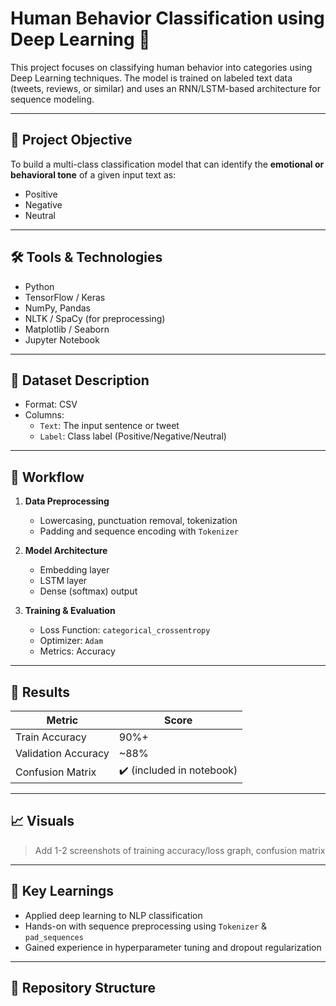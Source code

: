 # Human Behavior Classification using Deep Learning 🧠

This project focuses on classifying human behavior into categories using Deep Learning techniques. The model is trained on labeled text data (tweets, reviews, or similar) and uses an RNN/LSTM-based architecture for sequence modeling.

---

## 📌 Project Objective
To build a multi-class classification model that can identify the **emotional or behavioral tone** of a given input text as:
- Positive
- Negative
- Neutral

---

## 🛠️ Tools & Technologies
- Python
- TensorFlow / Keras
- NumPy, Pandas
- NLTK / SpaCy (for preprocessing)
- Matplotlib / Seaborn
- Jupyter Notebook

---

## 📂 Dataset Description
- Format: CSV
- Columns:
  - `Text`: The input sentence or tweet
  - `Label`: Class label (Positive/Negative/Neutral)

---

## 🔄 Workflow

1. **Data Preprocessing**  
   - Lowercasing, punctuation removal, tokenization  
   - Padding and sequence encoding with `Tokenizer`  

2. **Model Architecture**  
   - Embedding layer  
   - LSTM layer  
   - Dense (softmax) output  

3. **Training & Evaluation**  
   - Loss Function: `categorical_crossentropy`  
   - Optimizer: `Adam`  
   - Metrics: Accuracy  

---

## 🧪 Results

| Metric       | Score     |
|--------------|-----------|
| Train Accuracy | 90%+ |
| Validation Accuracy | ~88% |
| Confusion Matrix | ✔️ (included in notebook) |

---

## 📈 Visuals

> Add 1-2 screenshots of training accuracy/loss graph, confusion matrix

---

## 🧠 Key Learnings
- Applied deep learning to NLP classification
- Hands-on with sequence preprocessing using `Tokenizer` & `pad_sequences`
- Gained experience in hyperparameter tuning and dropout regularization

---

## 📁 Repository Structure